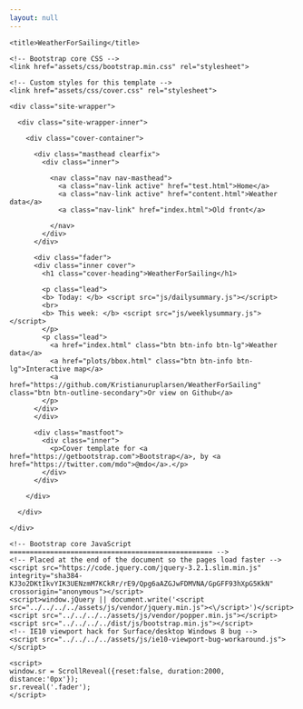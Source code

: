 ```yaml
---
layout: null
---
```


<!-- <!DOCTYPE html> -->
<html lang="en">
  <head>
    <meta charset="utf-8">
    <meta name="viewport" content="width=device-width, initial-scale=1, shrink-to-fit=no">
    <meta name="description" content="">
    <meta name="author" content="">
   <!--  <link rel="icon" href="../../../../favicon.ico"> -->

    <title>WeatherForSailing</title>

    <!-- Bootstrap core CSS -->
    <link href="assets/css/bootstrap.min.css" rel="stylesheet">

    <!-- Custom styles for this template -->
    <link href="assets/css/cover.css" rel="stylesheet">

  </head>

  <body>
  <script src="https://unpkg.com/scrollreveal/dist/scrollreveal.min.js"></script>

    <div class="site-wrapper">

      <div class="site-wrapper-inner">

        <div class="cover-container">

          <div class="masthead clearfix">
            <div class="inner">
 <!--              <h3 class="masthead-brand">Cover</h3> -->
              <nav class="nav nav-masthead">
                <a class="nav-link active" href="test.html">Home</a>
                <a class="nav-link active" href="content.html">Weather data</a>
                <a class="nav-link" href="index.html">Old front</a>
 <!--                <a class="nav-link" href="#">Contact</a> -->
              </nav>
            </div>
          </div>

          <div class="fader">
          <div class="inner cover">
            <h1 class="cover-heading">WeatherForSailing</h1>
  <!--          <p class="lead"> Data on wind, weather and currents presented for sailors and anyone else. </p> -->
            <p class="lead">
            <b> Today: </b> <script src="js/dailysummary.js"></script>
            <br>            
            <b> This week: </b> <script src="js/weeklysummary.js"></script>
            </p>
            <p class="lead">
              <a href="index.html" class="btn btn-info btn-lg">Weather data</a>
              <a href="plots/bbox.html" class="btn btn-info btn-lg">Interactive map</a>
              <a href="https://github.com/Kristianuruplarsen/WeatherForSailing" class="btn btn-outline-secondary">Or view on Github</a>
            </p>
          </div>
          </div>

          <div class="mastfoot">
            <div class="inner">
              <p>Cover template for <a href="https://getbootstrap.com">Bootstrap</a>, by <a href="https://twitter.com/mdo">@mdo</a>.</p>
            </div>
          </div>

        </div>

      </div>

    </div>

    <!-- Bootstrap core JavaScript
    ================================================== -->
    <!-- Placed at the end of the document so the pages load faster -->
    <script src="https://code.jquery.com/jquery-3.2.1.slim.min.js" integrity="sha384-KJ3o2DKtIkvYIK3UENzmM7KCkRr/rE9/Qpg6aAZGJwFDMVNA/GpGFF93hXpG5KkN" crossorigin="anonymous"></script>
    <script>window.jQuery || document.write('<script src="../../../../assets/js/vendor/jquery.min.js"><\/script>')</script>
    <script src="../../../../assets/js/vendor/popper.min.js"></script>
    <script src="../../../../dist/js/bootstrap.min.js"></script>
    <!-- IE10 viewport hack for Surface/desktop Windows 8 bug -->
    <script src="../../../../assets/js/ie10-viewport-bug-workaround.js"></script>

    <script>
    window.sr = ScrollReveal({reset:false, duration:2000, distance:'0px'});
    sr.reveal('.fader');
    </script>

  </body>
</html>

